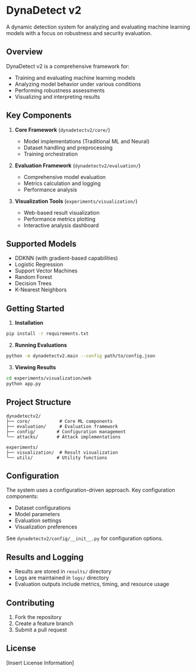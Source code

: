 # DynaDetect v2

A dynamic detection system for analyzing and evaluating machine learning models with a focus on robustness and security evaluation.

## Overview

DynaDetect v2 is a comprehensive framework for:

- Training and evaluating machine learning models
- Analyzing model behavior under various conditions
- Performing robustness assessments
- Visualizing and interpreting results

## Key Components

1. **Core Framework** (`dynadetectv2/core/`)

   - Model implementations (Traditional ML and Neural)
   - Dataset handling and preprocessing
   - Training orchestration

2. **Evaluation Framework** (`dynadetectv2/evaluation/`)

   - Comprehensive model evaluation
   - Metrics calculation and logging
   - Performance analysis

3. **Visualization Tools** (`experiments/visualization/`)
   - Web-based result visualization
   - Performance metrics plotting
   - Interactive analysis dashboard

## Supported Models

- DDKNN (with gradient-based capabilities)
- Logistic Regression
- Support Vector Machines
- Random Forest
- Decision Trees
- K-Nearest Neighbors

## Getting Started

1. **Installation**

```bash
pip install -r requirements.txt
```

2. **Running Evaluations**

```bash
python -m dynadetectv2.main --config path/to/config.json
```

3. **Viewing Results**

```bash
cd experiments/visualization/web
python app.py
```

## Project Structure

```
dynadetectv2/
├── core/           # Core ML components
├── evaluation/     # Evaluation framework
├── config/        # Configuration management
└── attacks/       # Attack implementations

experiments/
├── visualization/  # Result visualization
└── utils/         # Utility functions
```

## Configuration

The system uses a configuration-driven approach. Key configuration components:

- Dataset configurations
- Model parameters
- Evaluation settings
- Visualization preferences

See `dynadetectv2/config/__init__.py` for configuration options.

## Results and Logging

- Results are stored in `results/` directory
- Logs are maintained in `logs/` directory
- Evaluation outputs include metrics, timing, and resource usage

## Contributing

1. Fork the repository
2. Create a feature branch
3. Submit a pull request

## License

[Insert License Information]
